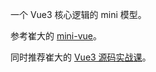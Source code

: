 一个 Vue3 核心逻辑的 mini 模型。

参考崔大的 [mini-vue](https://github.com/cuixiaorui/mini-vue)。

同时推荐崔大的 [Vue3 源码实战课](https://learn.cuixueshe.com/detail/p_61fb595ce4b0beaee4275e1e/6?product_id=p_61fb595ce4b0beaee4275e1e)。


